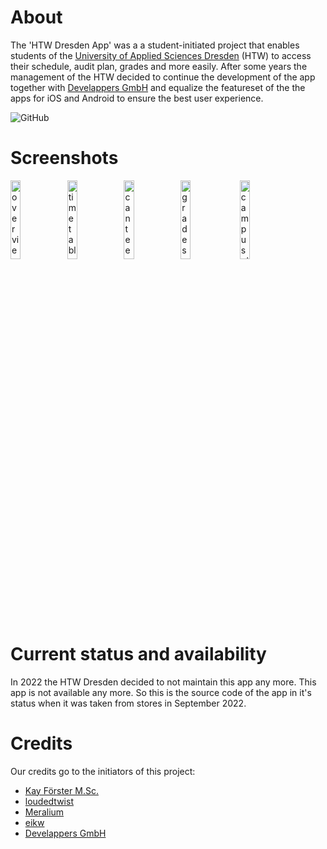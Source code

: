 # About
The 'HTW Dresden App' was a a student-initiated project that enables students of the [University of Applied Sciences Dresden](https://www.htw-dresden.de/) (HTW) to access their schedule, audit plan, grades and more easily. After some years the management of the HTW decided to continue the development of the app together with [Develappers GmbH](https://www.develappers.de/) and equalize the featureset of the the apps for iOS and Android to ensure the best user experience. 

![GitHub](https://img.shields.io/github/license/HTWDD/HTWDresden-iOS)

# Screenshots
<img src="Screenshots/Screenshot_Übersicht.png" alt="overview" width="18%"/><img src="Screenshots/Screenshot_Stundenplan.png" alt="timetable" width="18%"/><img src="Screenshots/Screenshot_Mensa.png" alt="canteen" width="18%"/><img src="Screenshots/Screenshot_Noten.png" alt="grades" width="18%"/> 
<img src="Screenshots/Screenshot_Campusplan.png" alt="campus plan" width="18%"/>

# Current status and availability
In 2022 the HTW Dresden decided to not maintain this app any more. This app is not available any more. So this is the source code of the app in it's status when it was taken from stores in September 2022.

# Credits
Our credits go to the initiators of this project:
* [Kay Förster M.Sc.](https://github.com/FestPlatin)
* [loudedtwist](https://github.com/loudedtwist)
* [Meralium](https://github.com/Meralium)
* [eikw](https://github.com/eikw)
* [Develappers GmbH](https://github.com/DevelappersGmbH)



